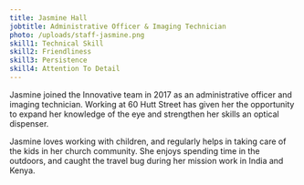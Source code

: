 ```yaml
---
title: Jasmine Hall
jobtitle: Administrative Officer & Imaging Technician
photo: /uploads/staff-jasmine.png
skill1: Technical Skill
skill2: Friendliness
skill3: Persistence
skill4: Attention To Detail
---
```


Jasmine joined the Innovative team in 2017 as an administrative officer and imaging technician. Working at 60 Hutt Street has given her the opportunity to expand her knowledge of the eye and strengthen her skills an optical dispenser.

Jasmine loves working with children, and regularly helps in taking care of the kids in her church community. She enjoys spending time in the outdoors, and caught the travel bug during her mission work in India and Kenya.
